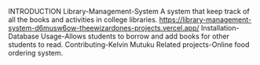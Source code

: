 INTRODUCTION
 Library-Management-System
 A system that keep track of all the books  and activities in college libraries.
https://library-management-system-d6musw6ow-theewizardones-projects.vercel.app/
Installation-Database
Usage-Allows students to borrow and add books for other students to read.
Contributing-Kelvin Mutuku
Related projects-Online food ordering system.


